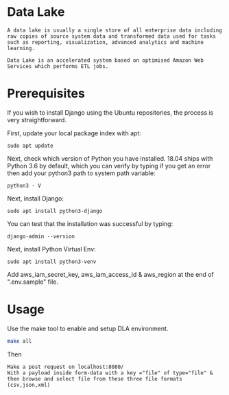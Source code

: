 # Data Lake

```
A data lake is usually a single store of all enterprise data including raw copies of source system data and transformed data used for tasks such as reporting, visualization, advanced analytics and machine learning.

Data Lake is an accelerated system based on optimised Amazon Web Services which performs ETL jobs.
```

# Prerequisites

If you wish to install Django using the Ubuntu repositories, the process is very straightforward.

First, update your local package index with apt:

```
sudo apt update
```

Next, check which version of Python you have installed. 18.04 ships with Python 3.6 by default, which you can verify by typing if you get an error then add your python3 path to system path variable:

```
python3 - V
```

Next, install Django:

```
sudo apt install python3-django
```

You can test that the installation was successful by typing:

```
django-admin --version
```

Next, install Python Virtual Env:

```
sudo apt install python3-venv
```

Add aws_iam_secret_key, aws_iam_access_id & aws_region at the end of ".env.sample" file.

# Usage

Use the make tool to enable and setup DLA environment.

```bash
make all
```
Then
```
Make a post request on localhost:8080/ 
With a payload inside form-data with a key ="file" of type="file" &
then browse and select file from these three file formats (csv,json,xml)
```
